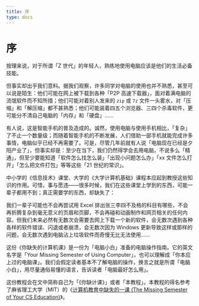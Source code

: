 ```yaml
---
title: 序
type: docs
---
```


# 序

按理来说，对于所谓「Z 世代」的年轻人，熟练地使用电脑应该是他们的生活必备技能。

但事实却出乎我们意料。据我们观察，许多同学对电脑的使用也并不熟悉，甚至可以说是陌生：他们可能在网上被下载到各种「P2P 高速下载器」，面对着满电脑的流氓软件而不知所措；他们可能对着别人发来的 `zip` 或 `7z` 文件一头雾水，对「压缩」和「解压缩」都不甚熟悉；他们可能装着四五个浏览器、三四个杀毒软件，更可能分不清自己电脑的「内存」和「硬盘」……

有人说，这是智能手机的普及造成的。诚然，使用电脑与使用手机相比，「复杂」了不止一个数量级；而随着智能手机的不断发展，人们借助一部手机就能完成许多事情，电脑似乎已经不再需要了。可是，尽管几年前就有人说「电脑现在已经是夕阳产业了」，但事实却是：至少在当下，我们仍然得学会去用电脑，不说多么「精通」，但至少要能知道「软件怎么找怎么装」「出现小问题怎么办」「xx 文件怎么打开」「怎么把文件打包」等等这些「21 世纪的常识」。

中小学的《信息技术》课堂、大学的《大学计算机基础》课程本应起到教授这些知识的作用。可惜，事与愿违——很多时候，我们在这些课堂上学到的东西，可能一辈子都用不到；真正需要学的东西，却缺失了：

我们一辈子可能也不会再尝试用 Excel 排出张三李四不及格的科目有哪些，不会再折腾复杂到毫无意义的页眉和页脚，不会再碰和动画制作和网页相关的任何内容。但我们未来必然有无数次会需要去网上下载一个新的软件，会无数次遇到各种各样的软件错误、闪退或者崩溃，会无数次因为 Windows 更新导致这样或那样的问题，会无数次遇到电脑沾上垃圾软件而奇慢无比无法使用……

这份《你缺失的计算机课》是一份为「电脑小白」准备的电脑操作指南。它的英文名字是「Your Missing Semester of Using Computer」，也可以理解成「你本应上过的电脑课」。我们会假定读者基本不了解电脑的操作，换言之就是所谓「电脑小白」，用尽量通俗易懂的语言，告诉读者「电脑最好怎么用」。

这份教程会在文中简称自己为「《你缺计课》」或者「本教程」。本教程的得名参考了麻省理工大学（MIT）的《[计算机教育中缺失的一课 (The Missing Semester of Your CS Education)](https://missing.csail.mit.edu/)》。